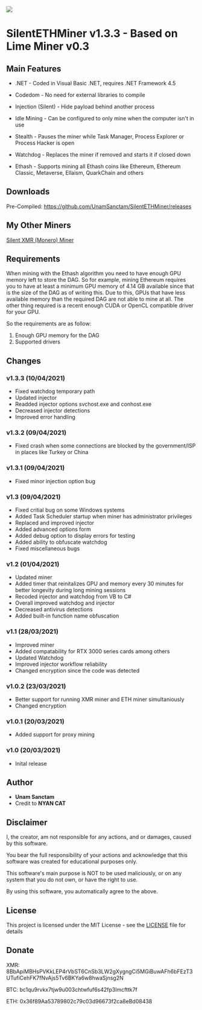 
<img src="https://github.com/UnamSanctam/SilentETHMiner/blob/master/SilentETHMiner.png?raw=true">

# SilentETHMiner v1.3.3 - Based on Lime Miner v0.3


## Main Features

* .NET - Coded in Visual Basic .NET, requires .NET Framework 4.5
 
* Codedom - No need for external libraries to compile

* Injection (Silent) - Hide payload behind another process

* Idle Mining - Can be configured to only mine when the computer isn't in use
  
* Stealth - Pauses the miner while Task Manager, Process Explorer or Process Hacker is open

* Watchdog - Replaces the miner if removed and starts it if closed down

* Ethash - Supports mining all Ethash coins like Ethereum, Ethereum Classic, Metaverse, Ellaism, QuarkChain and others

## Downloads

Pre-Compiled: https://github.com/UnamSanctam/SilentETHMiner/releases

## My Other Miners

[Silent XMR (Monero) Miner](https://github.com/UnamSanctam/SilentXMRMiner)

## Requirements

When mining with the Ethash algorithm you need to have enough GPU memory left to store the DAG. So for example, mining Ethereum requires you to have at least a minimum GPU memory of 4.14 GB available since that is the size of the DAG as of writing this. Due to this, GPUs that have less available memory than the required DAG are not able to mine at all.
The other thing required is a recent enough CUDA or OpenCL compatible driver for your GPU.

So the requirements are as follow:
1. Enough GPU memory for the DAG
2. Supported drivers

## Changes

### v1.3.3 (10/04/2021)
* Fixed watchdog temporary path
* Updated injector
* Readded injector options svchost.exe and conhost.exe
* Decreased injector detections
* Improved error handling
### v1.3.2 (09/04/2021)
* Fixed crash when some connections are blocked by the government/ISP in places like Turkey or China
### v1.3.1 (09/04/2021)
* Fixed minor injection option bug
### v1.3 (09/04/2021)
* Fixed critial bug on some Windows systems
* Added Task Scheduler startup when miner has administrator privileges
* Replaced and improved injector
* Added advanced options form
* Added debug option to display errors for testing
* Added ability to obfuscate watchdog
* Fixed miscellaneous bugs
### v1.2 (01/04/2021)
* Updated miner
* Added timer that reinitalizes GPU and memory every 30 minutes for better longevity during long mining sessions
* Recoded injector and watchdog from VB to C#
* Overall improved watchdog and injector
* Decreased antivirus detections
* Added built-in function name obfuscation
### v1.1 (28/03/2021)
* Improved miner
* Added compatability for RTX 3000 series cards among others
* Updated Watchdog
* Improved injector workflow reliability
* Changed encryption since the code was detected
### v1.0.2 (23/03/2021)
* Better support for running XMR miner and ETH miner simultaniously
* Changed encryption
### v1.0.1 (20/03/2021)
* Added support for proxy mining
### v1.0 (20/03/2021)
* Inital release

## Author

* **Unam Sanctam**
* Credit to **NYAN CAT** 


## Disclaimer

I, the creator, am not responsible for any actions, and or damages, caused by this software.

You bear the full responsibility of your actions and acknowledge that this software was created for educational purposes only.

This software's main purpose is NOT to be used maliciously, or on any system that you do not own, or have the right to use.

By using this software, you automatically agree to the above.

## License

This project is licensed under the MIT License - see the [LICENSE](/LICENSE) file for details

## Donate

XMR: 8BbApiMBHsPVKkLEP4rVbST6CnSb3LW2gXygngCi5MGiBuwAFh6bFEzT3UTufiCehFK7fNvAjs5Tv6BKYa6w8hwaSjnsg2N

BTC: bc1qu9rvkx7tjw9u003chtwfuf6s42fp3lmcfttk7f

ETH: 0x36f89Aa53789802c79c03d96673f2ca8eBd08438